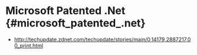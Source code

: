 # Microsoft Patented .Net {#microsoft_patented_.net}

-   <http://techupdate.zdnet.com/techupdate/stories/main/0,14179,2887217,00_print.html>
